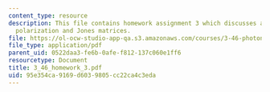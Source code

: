 ```yaml
---
content_type: resource
description: This file contains homework assignment 3 which discusses about field
  polarization and Jones matrices.
file: https://ol-ocw-studio-app-qa.s3.amazonaws.com/courses/3-46-photonic-materials-and-devices-spring-2006/95e354ca9169d6039805cc22ca4c3eda_3_46_homework_3.pdf
file_type: application/pdf
parent_uid: 0522daa3-fe6b-0afe-f812-137c060e1ff6
resourcetype: Document
title: 3_46_homework_3.pdf
uid: 95e354ca-9169-d603-9805-cc22ca4c3eda
---
```

